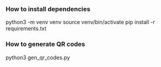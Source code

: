 
### How to install dependencies
python3 -m venv venv
source venv/bin/activate
pip install -r requirements.txt

### How to generate QR codes
python3 gen_qr_codes.py
